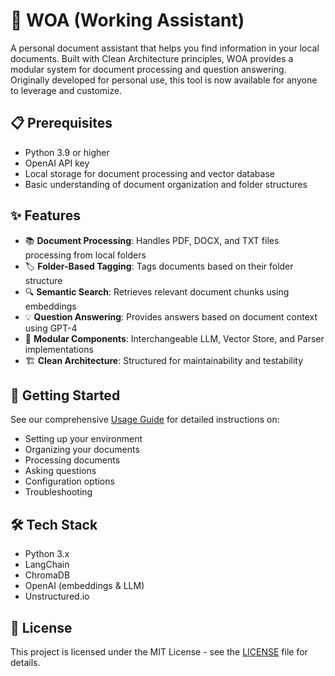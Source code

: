 # 🤖 WOA (Working Assistant)

A personal document assistant that helps you find information in your local documents. Built with Clean Architecture principles, WOA provides a modular system for document processing and question answering. Originally developed for personal use, this tool is now available for anyone to leverage and customize.

## 📋 Prerequisites

- Python 3.9 or higher
- OpenAI API key
- Local storage for document processing and vector database
- Basic understanding of document organization and folder structures

## ✨ Features

- 📚 **Document Processing**: Handles PDF, DOCX, and TXT files processing from local folders
- 🏷️ **Folder-Based Tagging**: Tags documents based on their folder structure
- 🔍 **Semantic Search**: Retrieves relevant document chunks using embeddings
- 💡 **Question Answering**: Provides answers based on document context using GPT-4
- 🔄 **Modular Components**: Interchangeable LLM, Vector Store, and Parser implementations
- 🏗️ **Clean Architecture**: Structured for maintainability and testability

## 🚀 Getting Started

See our comprehensive [Usage Guide](docs/guide.md) for detailed instructions on:

- Setting up your environment
- Organizing your documents
- Processing documents
- Asking questions
- Configuration options
- Troubleshooting

## 🛠️ Tech Stack

- Python 3.x
- LangChain
- ChromaDB
- OpenAI (embeddings & LLM)
- Unstructured.io

## 📄 License

This project is licensed under the MIT License - see the [LICENSE](LICENSE) file for details.

